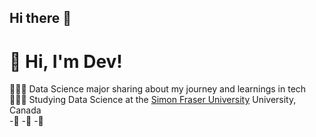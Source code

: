 ## Hi there 👋

# 👋 Hi, I'm Dev!
👩🏻‍💻 Data Science major sharing about my journey and learnings in tech<br/>
👩🏻‍🎓 Studying Data Science at the [Simon Fraser University](https://www.sfu.ca/) University, Canada<br/>
-🎨 
-🌷
-💭 
